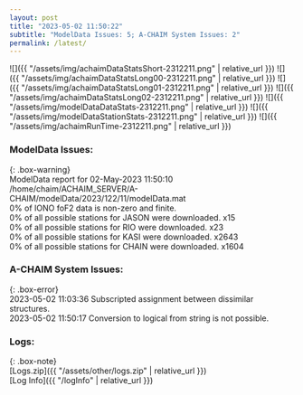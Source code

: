 ```yaml
---
layout: post
title: "2023-05-02 11:50:22"
subtitle: "ModelData Issues: 5; A-CHAIM System Issues: 2"
permalink: /latest/
---
```


![]({{ "/assets/img/achaimDataStatsShort-2312211.png" | relative_url }})
![]({{ "/assets/img/achaimDataStatsLong00-2312211.png" | relative_url }})
![]({{ "/assets/img/achaimDataStatsLong01-2312211.png" | relative_url }})
![]({{ "/assets/img/achaimDataStatsLong02-2312211.png" | relative_url }})
![]({{ "/assets/img/modelDataDataStats-2312211.png" | relative_url }})
![]({{ "/assets/img/modelDataStationStats-2312211.png" | relative_url }})
![]({{ "/assets/img/achaimRunTime-2312211.png" | relative_url }})


### ModelData Issues:  
  
{: .box-warning}  
 ModelData report for 02-May-2023 11:50:10   
 /home/chaim/ACHAIM_SERVER/A-CHAIM/modelData/2023/122/11/modelData.mat   
 0% of IONO foF2 data is non-zero and finite.   
 0% of all possible stations for JASON were downloaded. x15   
 0% of all possible stations for RIO were downloaded. x23   
 0% of all possible stations for KASI were downloaded. x2643   
 0% of all possible stations for CHAIN were downloaded. x1604   
  
### A-CHAIM System Issues:  
  
{: .box-error}  
2023-05-02 11:03:36 Subscripted assignment between dissimilar structures.  
2023-05-02 11:50:17 Conversion to logical from string is not possible.  

### Logs:  
  
{: .box-note}  
[Logs.zip]({{ "/assets/other/logs.zip" | relative_url }})  
[Log Info]({{ "/logInfo" | relative_url }})  
